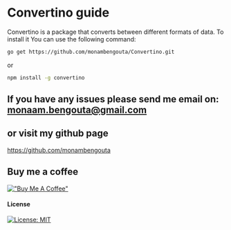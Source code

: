 # Convertino guide

Convertino is a package that converts between different formats of data.
To install it You can use the following command:

```bash
go get https://github.com/monambengouta/Convertino.git
```
or
```bash
npm install -g convertino
```
## If you have any issues please send me email on: monaam.bengouta@gmail.com

## or visit my github page
https://github.com/monambengouta

## Buy me a coffee
[!["Buy Me A Coffee"](https://www.buymeacoffee.com/assets/img/custom_images/orange_img.png)](https://www.buymeacoffee.com/monambengouta)

#### License

[![License: MIT](https://img.shields.io/badge/License-MIT-yellow.svg)](https://opensource.org/licenses/MIT)


